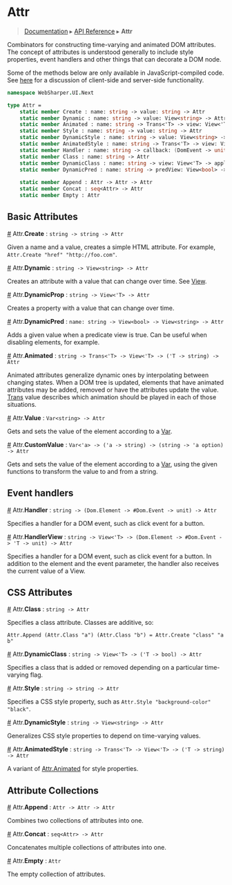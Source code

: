 # Attr
> [Documentation](../README.md) ▸ [API Reference](API.md) ▸ **Attr**

Combinators for constructing time-varying and animated DOM attributes.
The concept of attributes is understood generally to include style properties,
event handlers and other things that can decorate a DOM node.

Some of the methods below are only available in JavaScript-compiled
code. See [here](ClientServer.md) for a discussion of client-side and
server-side functionality.

```fsharp
namespace WebSharper.UI.Next

type Attr =
    static member Create : name: string -> value: string -> Attr
    static member Dynamic : name: string -> value: View<string> -> Attr
    static member Animated : name: string -> Trans<'T> -> view: View<'T> -> value: ('T -> string) -> Attr
    static member Style : name: string -> value: string -> Attr
    static member DynamicStyle : name: string -> value: View<string> -> Attr
    static member AnimatedStyle : name: string -> Trans<'T> -> view: View<'T> -> value: ('T -> string) -> Attr
    static member Handler : name: string -> callback: (DomEvent -> unit) -> Attr
    static member Class : name: string -> Attr
    static member DynamicClass : name: string -> view: View<'T> -> apply: ('T -> bool) -> Attr
    static member DynamicPred : name: string -> predView: View<bool> -> valView: View<string> -> Attr
    
    static member Append : Attr -> Attr -> Attr
    static member Concat : seq<Attr> -> Attr
    static member Empty : Attr
```

## Basic Attributes

<a href="#Create" name="Create">#</a> Attr.**Create** : `string -> string -> Attr`

Given a name and a value, creates a simple HTML attribute.
For example, `Attr.Create "href" "http://foo.com"`.

<a href="#Dynamic" name="Dynamic">#</a> Attr.**Dynamic** : `string -> View<string> -> Attr`

Creates an attribute with a value that can change over time. See [View](View.md).

<a href="#DynamicProp" name="DynamicProp">#</a> Attr.**DynamicProp** : `string -> View<'T> -> Attr`

Creates a property with a value that can change over time.

<a href="#DynamicPred" name="DynamicPred">#</a> Attr.**DynamicPred** : `name: string -> View<bool> -> View<string> -> Attr`

Adds a given value when a predicate view is true. Can be useful when disabling elements, for example.

<a href="#Animated" name="Animated">#</a> Attr.**Animated** : `string -> Trans<'T> -> View<'T> -> ('T -> string) -> Attr`

Animated attributes generalize dynamic ones by interpolating between changing states.
When a DOM tree is updated, elements that have animated attributes may be added, removed or
have the attributes update the value.  [Trans](Trans.md) value describes which animation should
be played in each of those situations.

<a href="#Value" name="Value">#</a> Attr.**Value** : `Var<string> -> Attr`

Gets and sets the value of the element according to a [Var](Var.md).

<a href="#CustomValue" name="CustomValue">#</a> Attr.**CustomValue** : `Var<'a> -> ('a -> string) -> (string -> 'a option) -> Attr`

Gets and sets the value of the element according to a [Var](Var.md),
using the given functions to transform the value to and from a string.

## Event handlers

<a href="#Handler" name="Handler">#</a> Attr.**Handler** : `string -> (Dom.Element -> #Dom.Event -> unit) -> Attr`

Specifies a handler for a DOM event, such as click event for a button.

<a href="#HandlerView" name="HandlerView">#</a> Attr.**HandlerView** : `string -> View<'T> -> (Dom.Element -> #Dom.Event -> 'T -> unit) -> Attr`

Specifies a handler for a DOM event, such as click event for a button.
In addition to the element and the event parameter, the handler also
receives the current value of a View.

## CSS Attributes

<a href="#Class" name="Class">#</a> Attr.**Class** : `string -> Attr`

Specifies a class attribute. Classes are additive, so:

    Attr.Append (Attr.Class "a") (Attr.Class "b") = Attr.Create "class" "a b"
    
<a href="#DynamicClass" name="DynamicClass">#</a> Attr.**DynamicClass** : `string -> View<'T> -> ('T -> bool) -> Attr`

Specifies a class that is added or removed depending on a particular time-varying flag.

<a href="#Style" name="Style">#</a> Attr.**Style** : `string -> string -> Attr`

Specifies a CSS style property, such as `Attr.Style "background-color" "black"`.

<a href="#DynamicStyle" name="DynamicStyle">#</a> Attr.**DynamicStyle** : `string -> View<string> -> Attr`

Generalizes CSS style properties to depend on time-varying values.

<a href="#AnimatedStyle" name="AnimatedStyle">#</a> Attr.**AnimatedStyle** : `string -> Trans<'T> -> View<'T> -> ('T -> string) -> Attr`

A variant of <a href="#Animated">Attr.Animated</a> for style properties.

## Attribute Collections

<a name="Append" href="#Append">#</a> Attr.**Append** : `Attr -> Attr -> Attr`

Combines two collections of attributes into one.

<a name="Concat" href="#Concat">#</a> Attr.**Concat** : `seq<Attr> -> Attr`

Concatenates multiple collections of attributes into one.

<a name="Empty" href="#Empty">#</a> Attr.**Empty** : `Attr`

The empty collection of attributes.
